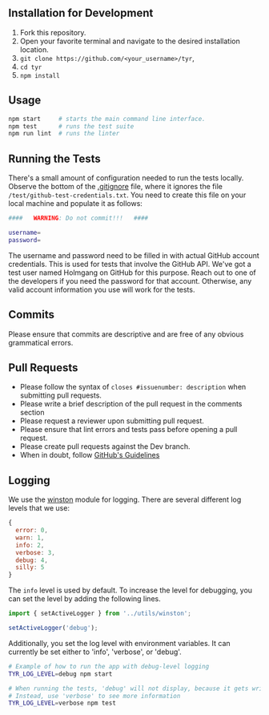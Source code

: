 ## Installation for Development

1. Fork this repository.
2. Open your favorite terminal and navigate to the desired installation location.
3. `git clone https://github.com/<your_username>/tyr`,
4. `cd tyr`
5. `npm install`


## Usage

```bash
npm start     # starts the main command line interface.
npm test      # runs the test suite
npm run lint  # runs the linter
```


## Running the Tests

There's a small amount of configuration needed to run the tests locally.
Observe the bottom of the [.gitignore](https://github.com/hammer-io/tyr/blob/master/.gitignore)
file, where it ignores the file `/test/github-test-credentials.txt`. You need to create this
file on your local machine and populate it as follows:

```bash
####   WARNING: Do not commit!!!   ####

username=
password=
```

The username and password need to be filled in with actual GitHub
account credentials. This is used for tests that involve the
GitHub API. We've got a test user named Holmgang on GitHub for
this purpose. Reach out to one of the developers if you need the
password for that account. Otherwise, any valid account information
you use will work for the tests.


## Commits

Please ensure that commits are descriptive and are free of any obvious grammatical errors.


## Pull Requests

* Please follow the syntax of `closes #issuenumber: description` when submitting pull requests.
* Please write a brief description of the pull request in the comments section
* Please request a reviewer upon submitting pull request.
* Please ensure that lint errors and tests pass before opening a pull request. 
* Please create pull requests against the Dev branch. 
* When in doubt, follow [GitHub's Guidelines](https://github.com/blog/1943-how-to-write-the-perfect-pull-request)


## Logging

We use the [winston](https://github.com/winstonjs/winston) module for
logging. There are several different log levels that we use:

```javascript
{ 
  error: 0, 
  warn: 1, 
  info: 2, 
  verbose: 3, 
  debug: 4, 
  silly: 5 
}
```

The `info` level is used by default. To increase the level for debugging, you can
set the level by adding the following lines.

```javascript
import { setActiveLogger } from '../utils/winston';

setActiveLogger('debug');
```

Additionally, you set the log level with environment variables. It can currently be
set either to 'info', 'verbose', or 'debug'.

```bash
# Example of how to run the app with debug-level logging
TYR_LOG_LEVEL=debug npm start

# When running the tests, 'debug' will not display, because it gets written to stderr.
# Instead, use 'verbose' to see more information
TYR_LOG_LEVEL=verbose npm test
```
